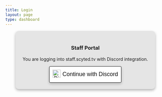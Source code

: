 ```yaml
---
title: Login
layout: page
type: dashboard
---
```

<div id="fullpage">
<style>
    .beta-box {
        position: absolute;
        top: calc(50% - 8px);
        left: calc(50% + 65px);
        transform: translateY(-50%);
        border: 2px solid black;
        border-radius: 5px;
        display: inline-flex;
        align-items: center;
        justify-content: center;
        vertical-align: super;
    }
  
    .beta-label {
        color: black;
        font-weight: bold;
        padding: 2.5px;
        border-radius: 50%;
        font-size: 10px;
    }

    .dashboard-text {
        display: inline-block;
        vertical-align: middle;
        text-align: center;
        width: 50%;
    }

    .h3-container {
        position: relative;
    }
</style>
<style>
    hr.has-background-black {
        display: none;
    }

    h1.title {
        display: none;
    }

    button {
        background-color: #FFFFFF;
        color: #111111;
        padding: 10px;
        font-size: 18px;
        border: none;
        border-radius: 4px;
        cursor: pointer;
        transition: background-color 0.3s;
        box-shadow: 0 4px 8px rgba(0, 0, 0, 0.2);
        border: 0.5px solid black;
    }

    button img {
        width: auto;
        height: 25px;
        vertical-align: middle;
        margin-right: 1.2px;
        display: inline-block;
        padding-bottom: 5px;
    }

    .login-container {
        background-color: #E5E5E5;
        border-radius: 10px;
        box-shadow: 0 4px 8px rgba(0, 0, 0, 0.3);
        padding: 20px;
        text-align: center;
        max-width: 400px;
        width: 90%;
        margin: 0 auto;
    }
</style>

<body>

<div class="login-container">
    <h3 class="h3-container">
        <span class="dashboard-text">Staff Portal</span>
    </h3>
    <p>You are logging into staff.scyted.tv with Discord integration.</p>
    <button onclick="redirectToDiscord()" class="discord-button"><img src="https://cdn.scyted.tv/website-assets/dashboard/discord-logo.png" alt="Discord" class="discord-icon" /> Continue with Discord</button>
</div>
<div id="error-message" style="color: red;"></div>

<script src="https://api.scyted.tv/wave-development/dashboard/page-loading-script.js"></script>
<script async src="https://www.googletagmanager.com/gtag/js?id=G-LF3ZTHGQHE"></script>
<script src="dashboard-script.js"></script>
<script src="error-script.js"></script>

</body>
</div>